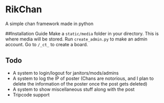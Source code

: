 # RikChan
A simple chan framework made in python

##Installation Guide
Make a `static/media` folder in your directory. This is where media will be stored. Run `create_admin.py` to make an admin account. Go to `/_ct_` to create a board.

## Todo

- A system to login/logout for janitors/mods/admins
- A system to log the IP of poster (Chans are notorious, and I plan to delete the information of the poster once the post gets deleted)
- A system to show miscellaneous stuff along with the post
- Tripcode support